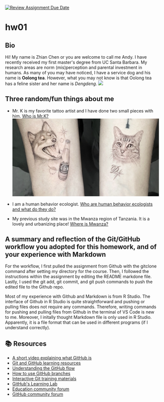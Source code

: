 [![Review Assignment Due Date](https://classroom.github.com/assets/deadline-readme-button-24ddc0f5d75046c5622901739e7c5dd533143b0c8e959d652212380cedb1ea36.svg)](https://classroom.github.com/a/bEPlIkIB)
# hw01

## Bio

Hi! My name is Zhian Chen or you are welcome to call me Andy. I have recently received my first master's degree from UC Santa Barbara. My research areas are norm (mis)perception and parental investment in humans. As many of you may have noticed, I have a service dog and his name is **Oolong tea**. However, what you may not know is that Oolong tea has a feline sister and her name is *Dengdeng*. ![](Oolong_and_Dengdeng.png)

## Three random/fun things about me 

- Mr. K is my favorite tattoo artist and I have done two small pieces with him. [Who is Mr.K?](https://www.bangbangforever.com/mr-k) ![](T.png)

- I am a human behavior ecologist. [Who are human behavior ecologists and what do they do?](https://academic.oup.com/beheco/article/25/3/443/2900492)

-  My previous study site was in the Mwanza region of Tanzania. It is a lovely and urbanizing place! [Where is Mwanza?](https://en.wikipedia.org/wiki/Mwanza_Region)



## A summary and reflection of the Git/GitHub workflow you adopted for this homework, and of your experience with Markdown

For the workflow, I first pulled the assignment from Github with the gitclone command after setting my directory for the course. Then, I followed the instructions within the assignment by editing the README markdone file. Lastly, I used the git add, git commit, and git push commands to push the edited file to the Github repo.

Most of my experience with Github and Markdown is from R Studio. The interface of Github in R Studio is quite straightforward and pushing or pulling files does not require any commands. Therefore, writing commands for pushing and pulling files from Github in the terminal of VS Code is new to me. Moreover, I initally thought Markdown file is only used in R Studio. Apparently, it is a file format that can be used in different programs (if I understand correctly). 


## 📚  Resources 
* [A short video explaining what GitHub is](https://www.youtube.com/watch?v=w3jLJU7DT5E&feature=youtu.be) 
* [Git and GitHub learning resources](https://docs.github.com/en/github/getting-started-with-github/git-and-github-learning-resources) 
* [Understanding the GitHub flow](https://guides.github.com/introduction/flow/)
* [How to use GitHub branches](https://www.youtube.com/watch?v=H5GJfcp3p4Q&feature=youtu.be)
* [Interactive Git training materials](https://githubtraining.github.io/training-manual/#/01_getting_ready_for_class)
* [GitHub's Learning Lab](https://lab.github.com/)
* [Education community forum](https://education.github.community/)
* [GitHub community forum](https://github.community/)
